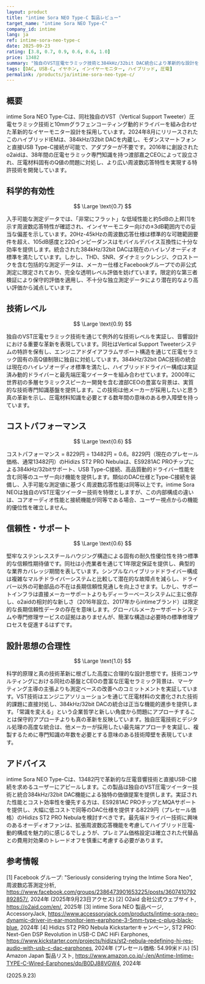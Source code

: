```yaml
---
layout: product
title: "intime Sora NEO Type-C 製品レビュー"
target_name: "intime Sora NEO Type-C"
company_id: intime
lang: ja
ref: intime-sora-neo-type-c
date: 2025-09-23
rating: [3.8, 0.7, 0.9, 0.6, 0.6, 1.0]
price: 13482
summary: "独自のVST圧電セラミック技術と384kHz/32bit DAC統合により革新的な設計を実現したハイブリッドIEM、確立された代替品に対して適度なコストパフォーマンス"
tags: [DAC, USB-C, イヤホン, インイヤーモニター, ハイブリッド, 圧電]
permalink: /products/ja/intime-sora-neo-type-c/
---
```

## 概要

intime Sora NEO Type-Cは、同社独自のVST（Vertical Support Tweeter）圧電セラミック技術と10mmグラフェンコーティング動的ドライバーを組み合わせた革新的なイヤーモニター設計を採用しています。2024年8月にリリースされたこのハイブリッドIEMは、384kHz/32bit DACを内蔵し、モダンスマートフォンと直接USB Type-C接続が可能で、アダプターが不要です。2016年に創設されたo2aidは、38年間の圧電セラミック専門知識を持つ渡部嘉之CEOによって設立され、圧電材料固有のQ値の問題に対処し、より広い周波数応答特性を実現する特許技術を開発しています。

## 科学的有効性

$$ \Large \text{0.7} $$

入手可能な測定データでは、「非常にフラット」な低域性能と約5dBの上昇[1]を示す周波数応答特性が確認され、インイヤーモニター向けの±3dB範囲内での妥当な偏差を示しています。20Hz-45kHzの周波数応答仕様は標準的な可聴範囲要件を超え、105dB感度と22Ωインピーダンスはモバイルデバイス互換性に十分な効率を提供します。統合された384kHz/32bit DACは現在のハイレゾオーディオ標準を満たしています。しかし、THD、SNR、ダイナミックレンジ、クロストークを含む包括的な測定データは、メーカー仕様とFacebookグループでの非公式測定に限定されており、完全な透明レベル評価を妨げています。限定的な第三者検証により保守的評価を適用し、不十分な独立測定データにより潜在的なより高い評価から減点しています。

## 技術レベル

$$ \Large \text{0.9} $$

独自のVST圧電セラミック技術を通じて例外的な技術レベルを実証し、音響設計における重要な革新を表現しています。同社はVertical Support Tweeterシステムの特許を保有し、エンジニアドダイアフラムサポート構造を通じて圧電セラミック固有の高Q値制限に独自に対処しています。384kHz/32bit DAC技術の統合は現在のハイレゾオーディオ標準を満たし、ハイブリッドドライバー構成は実証済み動的ドライバーと最先端圧電ツイーターを組み合わせています。2000年に世界初の多層セラミックスピーカー開発を含む渡部CEOの豊富な背景は、実質的な技術専門知識基盤を提供します。この技術は他メーカーが採用したいと思う真の革新を示し、圧電材料知識を必要とする数年間の意味のある参入障壁を持っています。

## コストパフォーマンス

$$ \Large \text{0.6} $$

コストパフォーマンス = 8229円 ÷ 13482円 = 0.6。8229円（現在のプレセール価格、通常13482円）のHidizs ST2 PRO Nebulaは、ES9281AC PROチップによる384kHz/32bitサポート、USB Type-C接続、高品質動的ドライバー性能を含む同等のユーザー向け機能を提供します。類似のDAC仕様とType-C接続を装備し、入手可能な測定値に基づく周波数応答性能は同等以上です。intime Sora NEOは独自のVST圧電ツイーター技術を特徴としますが、この内部構成の違いは、コアオーディオ性能と接続機能が同等である場合、ユーザー視点からの機能的優位性を確立しません。

## 信頼性・サポート

$$ \Large \text{0.6} $$

堅牢なステンレススチールハウジング構造による固有の耐久性優位性を持つ標準的な信頼性期待値です。同社は小売業者を通じて1年限定保証を提供し、典型的な業界カバレッジ期間を表しています。シンプルなハイブリッドドライバー構成は複雑なマルチドライバーシステムと比較して潜在的な故障点を減らし、ドライバー以外の可動部品の不在は長期信頼性見通しを向上させます。しかし、サポートインフラは直接メーカーサポートよりもディーラーベースシステムに主に依存し、o2aidの相対的な新しさ（2016年設立、2017年からintimeブランド）は限定的な長期信頼性データの存在を意味します。グローバルメーカーサポートシステムや専門修理サービスの証拠はありませんが、簡潔な構造は必要時の標準修理プロセスを促進するはずです。

## 設計思想の合理性

$$ \Large \text{1.0} $$

科学的原理と真の技術革新に根ざした高度に合理的な設計思想です。技術コンサルティングにおける同社の基盤とCEOの豊富な圧電セラミック背景は、マーケティング主導の主張よりも測定ベースの改善へのコミットメントを実証しています。VST技術はエンジニアソリューションを通じて圧電材料の文書化された技術的課題に直接対処し、384kHz/32bit DACの統合は正当な機能的進歩を提供します。「常識を変える」という企業哲学と新しい角度から問題にアプローチすることは保守的アプローチよりも真の革新を反映しています。独自圧電技術とデジタル処理の高度な統合は、他メーカーが採用したい最先端アプローチを実証し、複製するために専門知識の年数を必要とする意味のある技術障壁を表現しています。

## アドバイス

intime Sora NEO Type-Cは、13482円で革新的な圧電音響技術と直接USB-C接続を求めるユーザーにアピールします。この製品は独自のVST圧電ツイーター技術と統合384kHz/32bit DAC機能による独特の価値提案を提供します。実証された性能とコスト効率性を優先する方は、ES9281AC PROチップとMQAサポートを提供し、大幅に低コストで同等のDAC仕様を提供する8229円（プレセール価格）のHidizs ST2 PRO Nebulaを検討すべきです。最先端ドライバー技術に興味のあるオーディオファンは、拡張周波数応答機能を考慮してハイブリッド圧電-動的構成を魅力的に感じるでしょうが、プレミアム価格設定は確立された代替品との費用対効果のトレードオフを慎重に考慮する必要があります。

## 参考情報

[1] Facebook グループ: "Seriously considering trying the Intime Sora Neo", 周波数応答測定分析, https://www.facebook.com/groups/2386473901653225/posts/3607410792892857/, 2024年 (2025年9月23日アクセス)
[2] O2aid 会社公式ウェブサイト, https://o2aid.com/en/, 2025年
[3] intime Sora NEO 製品ページ, AccessoryJack, https://www.accessoryjack.com/products/intime-sora-neo-dynamic-driver-in-ear-monitor-iem-earphone-3-5mm-type-c-plug-black-blue, 2024年
[4] Hidizs ST2 PRO Nebula Kickstarterキャンペーン, ST2 PRO: Next-Gen DSP Revolution in USB-C DAC HiFi Earphones, https://www.kickstarter.com/projects/hidizs/st2-nebula-redefining-hi-res-audio-with-usb-c-dac-earphones, 2024年 (プレセール価格: 54.99米ドル)
[5] Amazon Japan 製品リスト, https://www.amazon.co.jp/-/en/Antime-Intime-TYPE-C-Wired-Earphones/dp/B0DJ88VGW4, 2024年

(2025.9.23)